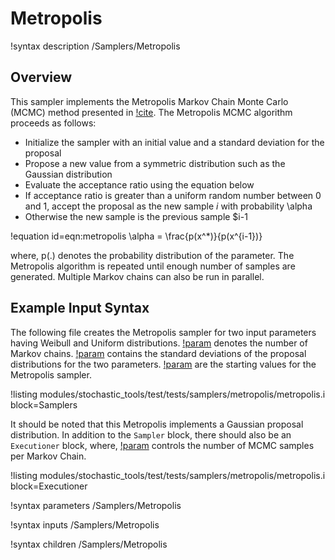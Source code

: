 # Metropolis

!syntax description /Samplers/Metropolis

## Overview

This sampler implements the Metropolis Markov Chain Monte Carlo (MCMC) method
presented in [!cite](au2014engineering). The Metropolis MCMC algorithm proceeds as follows:

- Initialize the sampler with an initial value and a standard deviation for the proposal
- Propose a new value from a symmetric distribution such as the Gaussian distribution
- Evaluate the acceptance ratio using the equation below
- If acceptance ratio is greater than a uniform random number between 0 and 1, accept
  the proposal as the new sample $i$ with probability \alpha
- Otherwise the new sample is the previous sample $i-1

!equation id=eqn:metropolis
\alpha = \frac{p(x^*)}{p(x^{i-1})}

where, p(.) denotes the probability distribution of the parameter. The Metropolis
algorithm is repeated until enough number of samples are generated. Multiple Markov
chains can also be run in parallel.

## Example Input Syntax

The following file creates the Metropolis sampler for two input parameters having Weibull and
Uniform distributions. [!param](/Samplers/Metropolis/num_rows) denotes the number of
Markov chains. [!param](/Samplers/Metropolis/proposal_std) contains the standard deviations
 of the proposal distributions for the two parameters. [!param](/Samplers/Metropolis/initial_values) are the
 starting values for the Metropolis sampler.

!listing modules/stochastic_tools/test/tests/samplers/metropolis/metropolis.i block=Samplers

It should be noted that this Metropolis implements a Gaussian proposal distribution.
In addition to the `Sampler` block, there should also be an `Executioner` block, where,
 [!param](/Executioner/Transient/num_steps) controls the number of MCMC samples per Markov Chain.

!listing modules/stochastic_tools/test/tests/samplers/metropolis/metropolis.i block=Executioner

!syntax parameters /Samplers/Metropolis

!syntax inputs /Samplers/Metropolis

!syntax children /Samplers/Metropolis
